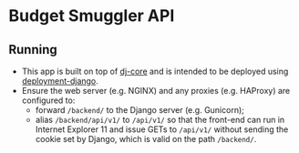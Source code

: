 # Budget Smuggler API


## Running

- This app is built on top of [dj-core](https://github.com/ionata/dj-core)
  and is intended to be deployed using
  [deployment-django](https://github.com/ionata/deployment-django).
- Ensure the web server (e.g. NGINX) and any proxies (e.g. HAProxy) are
  configured to:
  - forward `/backend/` to the Django server (e.g. Gunicorn);
  - alias `/backend/api/v1/` to `/api/v1/` so that the front-end can run in
    Internet Explorer 11 and issue GETs to `/api/v1/` without sending the
    cookie set by Django, which is valid on the path `/backend/`.

